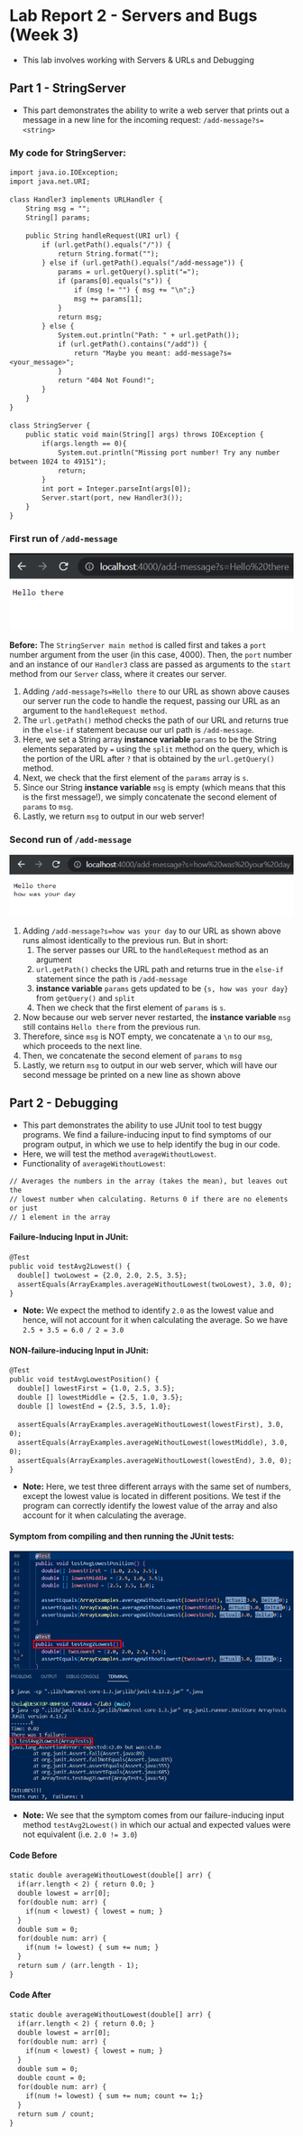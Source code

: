 # **Lab Report 2 - Servers and Bugs (Week 3)**
* This lab involves working with Servers & URLs and Debugging

## **Part 1 - StringServer**
* This part demonstrates the ability to write a web server that prints out a message in a new line for the incoming request: `/add-message?s=<string>`

### **My code for StringServer:**
```
import java.io.IOException;
import java.net.URI;

class Handler3 implements URLHandler {
    String msg = "";
    String[] params;

    public String handleRequest(URI url) {
        if (url.getPath().equals("/")) {
            return String.format("");
        } else if (url.getPath().equals("/add-message")) {
            params = url.getQuery().split("=");
            if (params[0].equals("s")) {
                if (msg != "") { msg += "\n";}
                msg += params[1];
            }
            return msg;
        } else {
            System.out.println("Path: " + url.getPath());
            if (url.getPath().contains("/add")) {
                return "Maybe you meant: add-message?s=<your_message>";
            }
            return "404 Not Found!";
        }
    }
}

class StringServer {
    public static void main(String[] args) throws IOException {
        if(args.length == 0){
            System.out.println("Missing port number! Try any number between 1024 to 49151");
            return;
        }
        int port = Integer.parseInt(args[0]);
        Server.start(port, new Handler3());
    }
}
```
 
### First run of `/add-message` 
![Image](images/firstMsg.png)
 
**Before:** The `StringServer main method` is called first and takes a `port` number argument from the user (in this case, 4000). Then, the `port` number and an instance of our `Handler3` class are passed as arguments to the `start` method from our `Server` class, where it creates our server.
 
1. Adding `/add-message?s=Hello there` to our URL as shown above causes our server run the code to handle the request, passing our URL as an argument to the `handleRequest method`.
2. The `url.getPath()` method checks the path of our URL and returns true in the `else-if` statement because our url path is `/add-message`.
3. Here, we set a String array **instance variable** `params` to be the String elements separated by `=` using the `split` method on the query, which is the portion of the URL after `?` that is obtained by the `url.getQuery()` method.
4. Next, we check that the first element of the `params` array is `s`.
5. Since our String **instance variable** `msg` is empty (which means that this is the first message!), we simply concatenate the second element of `params` to `msg`.
6. Lastly, we return `msg` to output in our web server!
 
### Second run of `/add-message`
![Image](images/secondMsg.png)
 
1. Adding `/add-message?s=how was your day` to our URL as shown above runs almost identically to the previous run. But in short:
    1. The server passes our URL to the `handleRequest` method as an argument
    2. `url.getPath()` checks the URL path and returns true in the `else-if` statement since the path is `/add-message`
    3. **instance variable** `params` gets updated to be `{s, how was your day}` from `getQuery()` and `split` 
    4. Then we check that the first element of `params` is `s`.
2. Now because our web server never restarted, the **instance variable** `msg` still contains `Hello there` from the previous run.
3. Therefore, since `msg` is NOT empty, we concatenate a `\n` to our `msg`, which proceeds to the next line.
4. Then, we concatenate the second element of `params` to `msg`
5. Lastly, we return `msg` to output in our web server, which will have our second message be printed on a new line as shown above
 
## **Part 2 - Debugging**
* This part demonstrates the ability to use JUnit tool to test buggy programs. We find a failure-inducing input to find symptoms of our program output, in which we use to help identify the bug in our code. 
* Here, we will test the method `averageWithoutLowest`.
* Functionality of `averageWithoutLowest`:
```
// Averages the numbers in the array (takes the mean), but leaves out the
// lowest number when calculating. Returns 0 if there are no elements or just
// 1 element in the array
```
 
#### **Failure-Inducing Input in JUnit:**
```
@Test
public void testAvg2Lowest() {
  double[] twoLowest = {2.0, 2.0, 2.5, 3.5};
  assertEquals(ArrayExamples.averageWithoutLowest(twoLowest), 3.0, 0);
}
```
* **Note:** We expect the method to identify `2.0` as the lowest value and hence, will not account for it when calculating the average. So we have `2.5 + 3.5 = 6.0 / 2 = 3.0`

#### **NON-failure-inducing Input in JUnit:**
```
@Test
public void testAvgLowestPosition() {
  double[] lowestFirst = {1.0, 2.5, 3.5};
  double [] lowestMiddle = {2.5, 1.0, 3.5};
  double [] lowestEnd = {2.5, 3.5, 1.0};

  assertEquals(ArrayExamples.averageWithoutLowest(lowestFirst), 3.0, 0);
  assertEquals(ArrayExamples.averageWithoutLowest(lowestMiddle), 3.0, 0);
  assertEquals(ArrayExamples.averageWithoutLowest(lowestEnd), 3.0, 0);
}
```
* **Note:** Here, we test three different arrays with the same set of numbers, except the lowest value is located in different positions. We test if the program can correctly identify the lowest value of the array and also account for it when calculating the average.
 
#### **Symptom from compiling and then running the JUnit tests:**
 
![Image](images/methodTestBug.png)
 
* **Note:** We see that the symptom comes from our failure-inducing input method `testAvg2Lowest()` in which our actual and expected values were not equivalent (i.e. `2.0 != 3.0`)
 
#### **Code Before**
```
static double averageWithoutLowest(double[] arr) {
  if(arr.length < 2) { return 0.0; }
  double lowest = arr[0];
  for(double num: arr) {
    if(num < lowest) { lowest = num; }
  }
  double sum = 0;
  for(double num: arr) {
    if(num != lowest) { sum += num; }
  }
  return sum / (arr.length - 1);
}
```

#### **Code After**
```
static double averageWithoutLowest(double[] arr) {
  if(arr.length < 2) { return 0.0; }
  double lowest = arr[0];
  for(double num: arr) {
    if(num < lowest) { lowest = num; }
  }
  double sum = 0;
  double count = 0;
  for(double num: arr) {
    if(num != lowest) { sum += num; count += 1;}
  }
  return sum / count;
}
```
